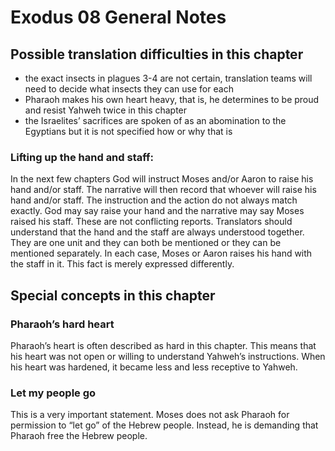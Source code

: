 # Exodus 08 General Notes
## Possible translation difficulties in this chapter

- the exact insects in plagues 3-4 are not certain, translation teams will need to decide what insects they can use for each
- Pharaoh makes his own heart heavy, that is, he determines to be proud and resist Yahweh twice in this chapter
- the Israelites’ sacrifices are spoken of as an abomination to the Egyptians but it is not specified how or why that is


### Lifting up the hand and staff: 
In the next few chapters God will instruct Moses and/or Aaron to raise his hand and/or staff. The narrative will then record that whoever will raise his hand and/or staff. The instruction and the action do not always match exactly. God may say raise your hand and the narrative may say Moses raised his staff. These are not conflicting reports. Translators should understand that the hand and the staff are always understood together. They are one unit and they can both be mentioned or they can be mentioned separately. In each case, Moses or Aaron raises his hand with the staff in it. This fact is merely expressed differently.


## Special concepts in this chapter

### Pharaoh’s hard heart
Pharaoh’s heart is often described as hard in this chapter. This means that his heart was not open or willing to understand Yahweh’s instructions. When his heart was hardened, it became less and less receptive to Yahweh.

### Let my people go

This is a very important statement. Moses does not ask Pharaoh for permission to “let go” of the Hebrew people. Instead, he is demanding that Pharaoh free the Hebrew people.